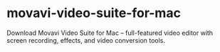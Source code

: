 # movavi-video-suite-for-mac
Download Movavi Video Suite for Mac – full-featured video editor with screen recording, effects, and video conversion tools.  
